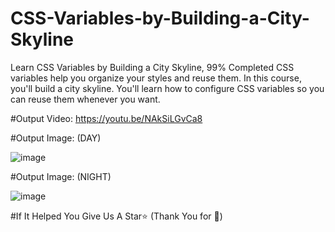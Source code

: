 # CSS-Variables-by-Building-a-City-Skyline

Learn CSS Variables by Building a City Skyline, 99% Completed CSS variables help you organize your styles and reuse them. In this course, you'll build a city skyline. You'll learn how to configure CSS variables so you can reuse them whenever you want. 

#Output Video: https://youtu.be/NAkSiLGvCa8

#Output Image: (DAY)

![image](https://github.com/bhalerao-2002/CSS-Variables-by-Building-a-City-Skyline/assets/96150629/258e4c89-f878-4a56-830c-736988a008f8)


#Output Image: (NIGHT)

![image](https://github.com/bhalerao-2002/CSS-Variables-by-Building-a-City-Skyline/assets/96150629/48b17480-d8ed-4cf1-bd05-efa5bd23ad8d)


#If It Helped You Give Us A Star⭐ (Thank You for 🌟)
